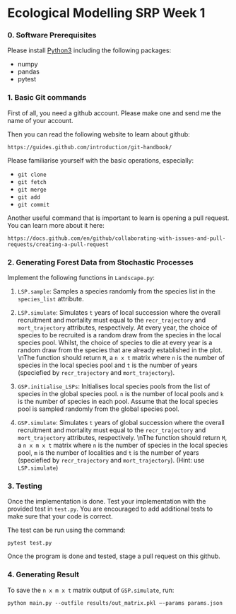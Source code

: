 # Ecological Modelling SRP Week 1


### 0. Software Prerequisites
Please install [Python3](https://www.python.org/downloads/) including the following packages: 
- numpy
- pandas 
- pytest

### 1. Basic Git commands 

First of all, you need a github account. Please make one and send me the name of your account. 

Then you can read the following website to learn about github:

`https://guides.github.com/introduction/git-handbook/`

Please familiarise yourself with the basic operations, especially:

- `git clone` 
- `git fetch` 
- `git merge`
- `git add` 
- `git commit`

Another useful command that is important to learn is opening a pull request. You can learn more about it here:

`https://docs.github.com/en/github/collaborating-with-issues-and-pull-requests/creating-a-pull-request`

### 2. Generating Forest Data from Stochastic Processes

Implement the following functions in `Landscape.py`: 

1. `LSP.sample`: Samples a species randomly from the species list in the `species_list` attribute. 

2. `LSP.simulate`: Simulates `t` years of local succession where the overall recruitment and mortality must equal to 
the `recr_trajectory` and  `mort_trajectory` attributes, respectively. At every year, the choice of species to be recruited is a random draw from the species in the local species pool. Whilst, the choice of species to die at every year is a random draw from the species that are already established in the plot.
  \nThe function should return `M`, a `n x t` matrix where `n` is the number of species in the local species pool and `t` is the number of years (speciefied by 
`recr_trajectory` and  `mort_trajectory`). 

3. `GSP.initialise_LSPs`: Initialises local species pools from the list of species in the global species pool. `n` is the number of local pools and `k` is the number of species in each pool. Assume that the local species pool is sampled randomly from the global species pool. 

4. `GSP.simulate`: Simulates `t` years of global succession where the overall recruitment and mortality must equal to 
the `recr_trajectory` and  `mort_trajectory` attributes, respectively.
  \nThe function should return `M`, a `n x m x t` matrix where `n` is the number of species in the local species pool, `m` is the number of localities
and `t` is the number of years (speciefied by `recr_trajectory` and  `mort_trajectory`). (Hint: use `LSP.simulate`)


### 3. Testing
Once the implementation is done. Test your implementation with the provided test in `test.py`. You are encouraged to add additional tests to make sure that your code is correct. 

The test can be run using the command: 

`pytest test.py`

Once the program is done and tested, stage a pull request on this github. 

### 4. Generating Result 
To save the `n x m x t` matrix output of `GSP.simulate`,  run: 

`python main.py --outfile results/out_matrix.pkl –-params params.json`



